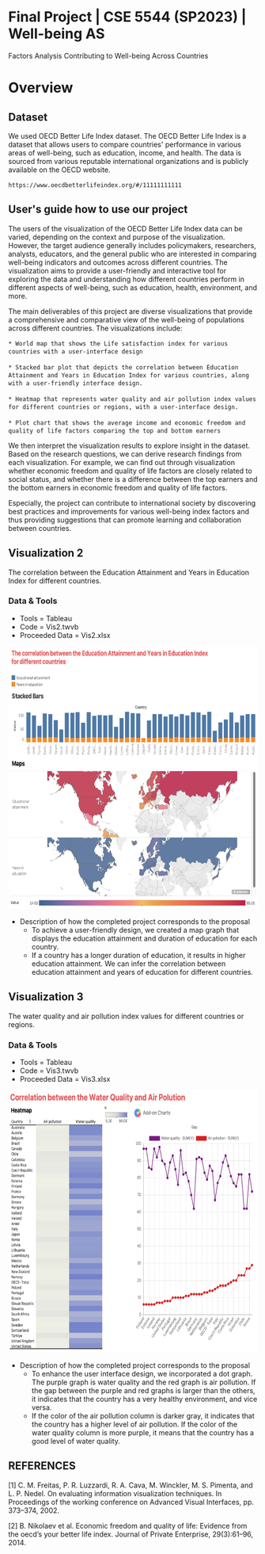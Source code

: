 # Final Project | CSE 5544 (SP2023) | Well-being AS
Factors Analysis Contributing to Well-being Across Countries

# Overview
## Dataset

We used OECD Better Life Index dataset. The OECD Better Life Index is a dataset that allows users to compare countries' performance in various areas of well-being, such as education, income, and health. The data is sourced from various reputable international organizations and is publicly available on the OECD website.
```shell
https://www.oecdbetterlifeindex.org/#/11111111111
```
## User's guide how to use our project

The users of the visualization of the OECD Better Life Index data can be varied, depending on the context and purpose of the visualization. However, the target audience generally includes policymakers, researchers, analysts, educators, and the general public who are interested in comparing well-being indicators and outcomes across different countries. The visualization aims to provide a user-friendly and interactive tool for exploring the data and understanding how different countries perform in different aspects of well-being, such as education, health, environment, and more.

The main deliverables of this project are diverse visualizations that provide a comprehensive and comparative view of the well-being of populations across different countries. The visualizations include:
    
    * World map that shows the Life satisfaction index for various countries with a user-interface design
    
    * Stacked bar plot that depicts the correlation between Education Attainment and Years in Education Index for various countries, along with a user-friendly interface design.
    
    * Heatmap that represents water quality and air pollution index values for different countries or regions, with a user-interface design.
    
    * Plot chart that shows the average income and economic freedom and quality of life factors comparing the top and bottom earners

We then interpret the visualization results to explore insight in the dataset. Based on the research questions, we can derive research findings from each visualization. For example, we can find out through visualization whether economic freedom and quality of life factors are closely related to social status, and whether there is a difference between the top earners and the bottom earners in economic freedom and quality of life factors. 

Especially, the project can contribute to international society by discovering best practices and improvements for various well-being index factors and thus providing suggestions that can promote learning and collaboration between countries.

## Visualization 2
The correlation between the Education Attainment and Years in Education Index for different countries.

### Data & Tools
* Tools = Tableau
* Code = Vis2.twvb
* Proceeded Data = Vis2.xlsx

<img src="https://github.com/Amyyyyeah/CSE-5544-SP2023/blob/main/fig2_1.jpeg" width="650px" height="530px" title="server result2" alt="server2"></img><br/>
* Description of how the completed project corresponds to the proposal
    - To achieve a user-friendly design, we created a map graph that displays the education attainment and duration of education for each country.
    - If a country has a longer duration of education, it results in higher education attainment.  We can infer the correlation between education attainment and years of education for different countries.


## Visualization 3
The water quality and air pollution index values for different countries or regions.

### Data & Tools
* Tools = Tableau
* Code = Vis3.twvb
* Proceeded Data = Vis3.xlsx

<img src="https://github.com/Amyyyyeah/CSE-5544-SP2023/blob/main/fig3_1.jpeg" width="650px" height="530px" title="server result2" alt="server2"></img><br/>
* Description of how the completed project corresponds to the proposal
    - To enhance the user interface design, we incorporated a dot graph. The purple graph is water quality and the red graph is air pollution. If the gap between the purple and red graphs is larger than the others, it indicates that the country has a very healthy environment, and vice versa.
    - If the color of the air pollution column is darker gray, it indicates that the country has a higher level of air pollution. If the color of the water quality column is more purple, it means that the country has a good level of water quality.



## REFERENCES
[1] C. M. Freitas, P. R. Luzzardi, R. A. Cava, M. Winckler, M. S. Pimenta,
and L. P. Nedel. On evaluating information visualization techniques. In
Proceedings of the working conference on Advanced Visual Interfaces, pp.
373–374, 2002.

[2] B. Nikolaev et al. Economic freedom and quality of life: Evidence from the
oecd’s your better life index. Journal of Private Enterprise, 29(3):61–96,
2014.

